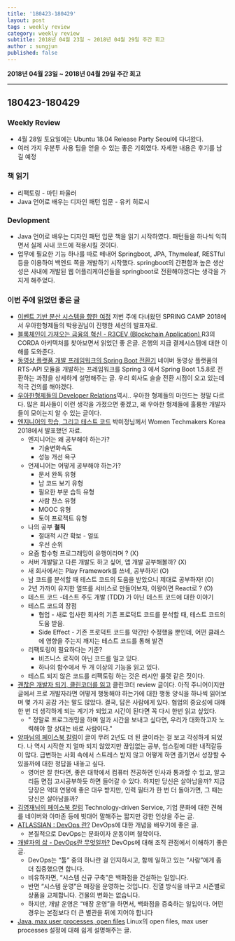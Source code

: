 ```yaml
---
title: '180423-180429'  
layout: post  
tags : weekly review
category: weekly review
subtitle: 2018년 04월 23일 ~ 2018년 04월 29일 주간 회고
author : sungjun
published: false
---
```


**2018년 04월 23일 ~ 2018년 04월 29일 주간 회고** 

---

## 180423-180429

### Weekly Review
  - 4월 28일 토요일에는 Ubuntu 18.04 Release Party Seoul에 다녀왔다.
  - 여러 가지 우분투 사용 팁을 얻을 수 있는 좋은 기회였다. 자세한 내용은 후기를 남길 예정

### 책 읽기
  - 리팩토링 - 마틴 파울러
  - Java 언어로 배우는 디자인 패턴 입문 - 유키 히로시

### Devlopment
  - Java 언어로 배우는 디자인 패턴 입문 책을 읽기 시작하였다. 패턴들을 하나씩 익히면서 실제 사내 코드에 적용시킬 것이다.
  - 업무에 필요한 기능 하나를 따로 떼내어 Springboot, JPA, Thymeleaf, RESTful 등을 이용하여 백엔드 쪽을 개발하기 시작했다. springboot의 간편함과 높은 생산성은 사내에 개발된 웹 어플리케이션들을 springboot로 전환해야겠다는 생각을 가지게 해주었다.

### 이번 주에 읽었던 좋은 글
  - [이벤트 기반 분산 시스템을 향한 여정](https://www.slideshare.net/arawnkr/ss-94475606) 저번 주에 다녀왔던 SPRING CAMP 2018에서 우아한형제들의 박용권님이 진행한 세션의 발표자료.
  - [블록체인이 가져오는 금융의 혁신 - R3CEV (Blockchain Application)
](http://www.seunghwanhan.com/2016/05/1-r3cev-ethereum-blockchain-application1.html) R3의 CORDA 아키텍처를 찾아보면서 읽었던 좋 은글. 은행의 지급 결제시스템에 대한 이해를 도와준다.
  - [동영상 플랫폼 개발 프레임워크의 Spring Boot 전환기](http://d2.naver.com/helloworld/5626759) 네이버 동영상 플랫폼의 RTS-API 모듈을 개발하는 프레임워크를 Spring 3 에서 Spring Boot 1.5.8로 전환하는 과정을 상세하게 설명해주는 글. 우리 회사도 슬슬 전환 시점이 오고 있는데 적극 건의를 해야겠다.
  - [우아한형제들의 Developer Relations](http://woowabros.github.io/woowabros/2018/04/15/developer-relations.html)역시.. 우아한 형제들의 마인드는 정말 다르다. 많은 회사들이 이런 생각을 가졌으면 좋겠고, 왜 우아한 형제들에 훌륭한 개발자들이 모이는지 알 수 있는 글이다.
  - [엔지니어의 학습, 그리고 테스트 코드](https://www.slideshare.net/ParkMijeong/ss-93808383) 박미정님께서 Women Techmakers Korea 2018에서 발표했던 자료.
    - 엔지니어는 왜 공부해야 하는가?
      - 기술변화속도
      - 성능 개선 욕구
    - 언제니어는 어떻게 공부해야 하는가?
      - 문서 완독 유형
      - 남 코드 보기 유형
      - 필요한 부분 습득 유형
      - 사람 찬스 유형
      - MOOC 유형
      - 토이 프로젝트 유형
    - 나의 공부 **철칙**
      - 절대적 시간 확보 - 얼또
      - 우선 순위
    - 요즘 함수형 프로그래밍이 유행이라며 ? (X)
    - 서버 개발말고 다른 개발도 하고 싶어, 앱 개발 공부해볼까? (X)
    - 새 회사에서는 Play Framework를 쓰네, 공부하자! (O)
    - 남 코드를 분석할 때 테스트 코드의 도움을 받았으니 제대로 공부하자! (O)
    - 2년 가까이 유지한 얼또를 서비스로 만들어보자, 이왕이면 React로 ? (O)
    - 테스트 코드
      -테스트 주도 개발 (TDD) 가 아닌 테스트 코드에 대한 이야기
    - 테스트 코드의 장점
      - 협업 - 새로 입사한 회사의 기존 프로덕트 코드를 분석할 때, 테스트 코드의 도움 받음.
      - Side Effect - 기존 프로덕트 코드를 약간만 수정했을 뿐인데, 어떤 클래스에 영향을 주는지 깨지는 테스트 코드를 통해 발견
    - 리팩토링이 필요하다는 기준?
      - 비즈니스 로직이 아닌 코드를 일고 있다.
      - 하나의 함수에서 두 개 이상의 기능을 읽고 있다.
    - 테스트 되지 않은 코드를 리팩토링 하는 것은 러시안 룰렛 같은 짓이다.
  - [괜찮은 개발자 되기, 클린코더를 읽고](https://medium.com/@jungil.han/%EA%B4%9C%EC%B0%AE%EC%9D%80-%EA%B0%9C%EB%B0%9C%EC%9E%90-%EB%90%98%EA%B8%B0-%ED%81%B4%EB%A6%B0-%EC%BD%94%EB%8D%94%EB%A5%BC-%EC%9D%BD%EA%B3%A0-c8bcf91c2c76) 클린코더 review 글이다. 아직 주니어이지만 글에서 프로 개발자라면 어떻게 행동해야 하는가에 대한 행동 양식을 하나씩 읽어보며 몇 가지 공감 가는 말도 많았다. 결국, 답은 사람에게 있다. 협업의 중요성에 대해 한 번 더 생각하게 되는 계기가 되었고 시간이 된다면 꼭 다시 한번 읽고 싶었다.
    - " 정말로 프로그래밍을 하며 일과 시간을 보내고 싶다면, 우리가 대화하고자 노력해야 할 상대는 바로 사람이다."
  - [양파님의 페이스북 칼럼](https://www.facebook.com/seattleyangpa/posts/1704681103150703)이 글이 무려 2년도 더 된 글이라는 걸 보고 각성하게 되었다. 나 역시 시작한 지 얼마 되지 않았지만 끊임없는 공부, 업스킬에 대한 내적갈등이 많다. 급변하는 사회 속에서 스트레스 받지 않고 어떻게 하면 즐기면서 성장할 수 있을까에 대한 정답을 내놓고 싶다.
    - 영어만 잘 한다면, 좋은 대학에서 컴퓨터 전공하면 인사과 통과할 수 있고, 알고리듬 면접 고시공부하듯 하면 들어갈 수 있다. 하지만 당신은 살아남을까? 지금 당장은 억대 연봉에 좋은 대우 받지만, 인력 필터가 한 번 더 돌아가면, 그 때는 당신은 살아남을까?
  - [김영재님의 페이스북 칼럼](https://www.facebook.com/youngjaekim81/posts/10155404859622794)  Technology-driven Service, 기업 문화에 대한 견해를 네이버와 아마존 등에 빗대어 말해주는 짧지만 강한 인상을 주는 글.
  - [ATLASSIAN : DevOps 란?](https://ko.atlassian.com/devops) DevOps에 대한 개념을 배우기에 좋은 글.
    - 본질적으로 DevOps는 문화이자 운동이며 철학이다.
  - [개발자의 삶 - DevOps란 무엇일까?](https://okky.kr/article/457944) DevOps에 대해 조직 관점에서 이해하기 좋은 글.
    - DevOps는 “툴” 중의 하나란 걸 인지하시고, 함께 일하고 있는 “사람”에게 좀 더 집중했으면 합니다.
    - 비유하자면, “시스템 신규 구축”은 백화점을 건설하는 일입니다.
    - 반면 “시스템 운영”은 매장을 운영하는 것입니다. 진열 방식을 바꾸고 시즌별로 상품을 교체합니다. 건물의 변화는 없습니다.
    - 하지만, 개발 운영은 “매장 운영”을 하면서, 백화점을 증축하는 일입이다. 어떤 경우는 본점보다 더 큰 별관을 뒤에 지어야 합니다
  - [Java, max user processes, open files](http://woowabros.github.io/experience/2018/04/17/linux-maxuserprocess-openfiles.html) Linux의 open files, max user processes 설정에 대해 쉽게 설명해주는 글.
